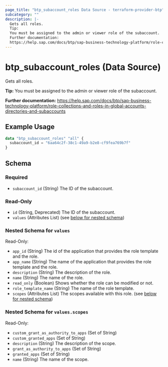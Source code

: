 ```yaml
---
page_title: "btp_subaccount_roles Data Source - terraform-provider-btp"
subcategory: ""
description: |-
  Gets all roles.
  Tip:
  You must be assigned to the admin or viewer role of the subaccount.
  Further documentation:
  https://help.sap.com/docs/btp/sap-business-technology-platform/role-collections-and-roles-in-global-accounts-directories-and-subaccounts
---
```


# btp_subaccount_roles (Data Source)

Gets all roles.

__Tip:__
You must be assigned to the admin or viewer role of the subaccount.

__Further documentation:__
<https://help.sap.com/docs/btp/sap-business-technology-platform/role-collections-and-roles-in-global-accounts-directories-and-subaccounts>

## Example Usage

```terraform
data "btp_subaccount_roles" "all" {
  subaccount_id = "6aa64c2f-38c1-49a9-b2e8-cf9fea769b7f"
}
```

<!-- schema generated by tfplugindocs -->
## Schema

### Required

- `subaccount_id` (String) The ID of the subaccount.

### Read-Only

- `id` (String, Deprecated) The ID of the subaccount.
- `values` (Attributes List) (see [below for nested schema](#nestedatt--values))

<a id="nestedatt--values"></a>
### Nested Schema for `values`

Read-Only:

- `app_id` (String) The id of the application that provides the role template and the role.
- `app_name` (String) The name of the application that provides the role template and the role.
- `description` (String) The description of the role.
- `name` (String) The name of the role.
- `read_only` (Boolean) Shows whether the role can be modified or not.
- `role_template_name` (String) The name of the role template.
- `scopes` (Attributes List) The scopes available with this role. (see [below for nested schema](#nestedatt--values--scopes))

<a id="nestedatt--values--scopes"></a>
### Nested Schema for `values.scopes`

Read-Only:

- `custom_grant_as_authority_to_apps` (Set of String)
- `custom_granted_apps` (Set of String)
- `description` (String) The description of the scope.
- `grant_as_authority_to_apps` (Set of String)
- `granted_apps` (Set of String)
- `name` (String) The name of the scope.